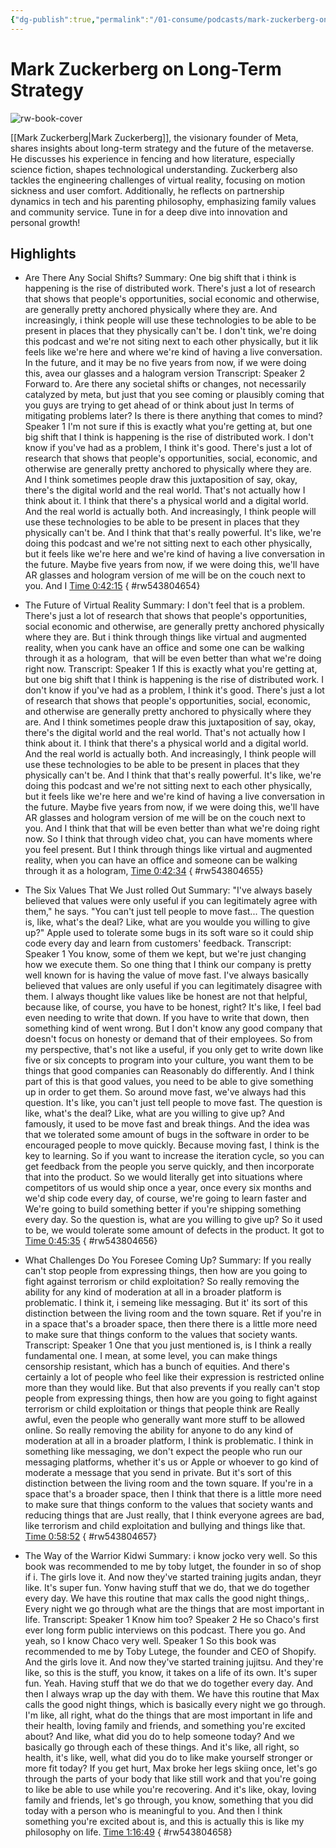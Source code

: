 ```yaml
---
{"dg-publish":true,"permalink":"/01-consume/podcasts/mark-zuckerberg-on-long-term-strategy/","title":"Mark Zuckerberg on Long-Term Strategy"}
---
```


# Mark Zuckerberg on Long-Term Strategy

![rw-book-cover](https://images.weserv.nl/?url=https%3A%2F%2Fcontent.production.cdn.art19.com%2Fimages%2F69%2F10%2F10%2Ffb%2F691010fb-625e-4abe-993c-a57228b28dbe%2F91cb53ae0d5dbb379b9dffecf0a772593891d0d09bbe6d90ee746edbdb79e3ec75584f2ceb8260e9f675a90c05419b9b99842a76905b686f0f51c1a9d3e227ab.jpeg&w=300&h=300)

[[Mark Zuckerberg\|Mark Zuckerberg]], the visionary founder of Meta, shares insights about long-term strategy and the future of the metaverse. He discusses his experience in fencing and how literature, especially science fiction, shapes technological understanding. Zuckerberg also tackles the engineering challenges of virtual reality, focusing on motion sickness and user comfort. Additionally, he reflects on partnership dynamics in tech and his parenting philosophy, emphasizing family values and community service. Tune in for a deep dive into innovation and personal growth!

## Highlights
- Are There Any Social Shifts?
  Summary:
  One big shift that i think is happening is the rise of distributed work. There's just a lot of research that shows that people's opportunities, social economic and otherwise, are generally pretty anchored physically where they are. And increasingly, i think people will use these technologies to be able to be present in places that they physically can't be. I don't tink, we're doing this podcast and we're not siting next to each other physically, but it lik feels like we're here and where we're kind of having a live conversation. In the future, and it may be no five years from now, if we were doing this, avea our glasses and a halogram version
  Transcript:
  Speaker 2
  Forward to. Are there any societal shifts or changes, not necessarily catalyzed by meta, but just that you see coming or plausibly coming that you guys are trying to get ahead of or think about just In terms of mitigating problems later? Is there is there anything that comes to mind?
  Speaker 1
  I'm not sure if this is exactly what you're getting at, but one big shift that I think is happening is the rise of distributed work. I don't know if you've had as a problem, I think it's good. There's just a lot of research that shows that people's opportunities, social, economic, and otherwise are generally pretty anchored to physically where they are. And I think sometimes people draw this juxtaposition of say, okay, there's the digital world and the real world. That's not actually how I think about it. I think that there's a physical world and a digital world. And the real world is actually both. And increasingly, I think people will use these technologies to be able to be present in places that they physically can't be. And I think that that's really powerful. It's like, we're doing this podcast and we're not sitting next to each other physically, but it feels like we're here and we're kind of having a live conversation in the future. Maybe five years from now, if we were doing this, we'll have AR glasses and hologram version of me will be on the couch next to you. And I [Time 0:42:15](https://readwise.io/open/543804654)
{ #rw543804654}


- The Future of Virtual Reality
  Summary:
  I don't feel that is a problem. There's just a lot of research that shows that people's opportunities, social economic and otherwise, are generally pretty anchored physically where they are. But i think through things like virtual and augmented reality, when you cank have an office and some one can be walking through it as a hologram,  that will be even better than what we're doing right now.
  Transcript:
  Speaker 1
  If this is exactly what you're getting at, but one big shift that I think is happening is the rise of distributed work. I don't know if you've had as a problem, I think it's good. There's just a lot of research that shows that people's opportunities, social, economic, and otherwise are generally pretty anchored to physically where they are. And I think sometimes people draw this juxtaposition of say, okay, there's the digital world and the real world. That's not actually how I think about it. I think that there's a physical world and a digital world. And the real world is actually both. And increasingly, I think people will use these technologies to be able to be present in places that they physically can't be. And I think that that's really powerful. It's like, we're doing this podcast and we're not sitting next to each other physically, but it feels like we're here and we're kind of having a live conversation in the future. Maybe five years from now, if we were doing this, we'll have AR glasses and hologram version of me will be on the couch next to you. And I think that that will be even better than what we're doing right now. So I think that through video chat, you can have moments where you feel present. But I think through things like virtual and augmented reality, when you can have an office and someone can be walking through it as a hologram, [Time 0:42:34](https://readwise.io/open/543804655)
{ #rw543804655}


- The Six Values That We Just rolled Out
  Summary:
  "I've always basely believed that values were only useful if you can legitimately agree with them," he says. "You can't just tell people to move fast... The question is, like, what's the deal? Like, what are you woulde you willing to give up?" Apple used to tolerate some bugs in its soft ware so it could ship code every day and learn from customers' feedback.
  Transcript:
  Speaker 1
  You know, some of them we kept, but we're just changing how we execute them. So one thing that I think our company is pretty well known for is having the value of move fast. I've always basically believed that values are only useful if you can legitimately disagree with them. I always thought like values like be honest are not that helpful, because like, of course, you have to be honest, right? It's like, I feel bad even needing to write that down. If you have to write that down, then something kind of went wrong. But I don't know any good company that doesn't focus on honesty or demand that of their employees. So from my perspective, that's not like a useful, if you only get to write down like five or six concepts to program into your culture, you want them to be things that good companies can Reasonably do differently. And I think part of this is that good values, you need to be able to give something up in order to get them. So around move fast, we've always had this question. It's like, you can't just tell people to move fast. The question is like, what's the deal? Like, what are you willing to give up? And famously, it used to be move fast and break things. And the idea was that we tolerated some amount of bugs in the software in order to be encouraged people to move quickly. Because moving fast, I think is the key to learning. So if you want to increase the iteration cycle, so you can get feedback from the people you serve quickly, and then incorporate that into the product. So we would literally get into situations where competitors of us would ship once a year, once every six months and we'd ship code every day, of course, we're going to learn faster and We're going to build something better if you're shipping something every day. So the question is, what are you willing to give up? So it used to be, we would tolerate some amount of defects in the product. It got to [Time 0:45:35](https://readwise.io/open/543804656)
{ #rw543804656}


- What Challenges Do You Foresee Coming Up?
  Summary:
  If you really can't stop people from expressing things, then how are you going to fight against terrorism or child exploitation? So really removing the ability for any kind of moderation at all in a broader platform is problematic. I think it, i semeing like messaging. But it' its sort of this distinction between the living room and the town square. Ret if you're in in a space that's a broader space, then there there is a little more need to make sure that things conform to the values that society wants.
  Transcript:
  Speaker 1
  One that you just mentioned is, is I think a really fundamental one. I mean, at some level, you can make things censorship resistant, which has a bunch of equities. And there's certainly a lot of people who feel like their expression is restricted online more than they would like. But that also prevents if you really can't stop people from expressing things, then how are you going to fight against terrorism or child exploitation or things that people think are Really awful, even the people who generally want more stuff to be allowed online. So really removing the ability for anyone to do any kind of moderation at all in a broader platform, I think is problematic. I think in something like messaging, we don't expect the people who run our messaging platforms, whether it's us or Apple or whoever to go kind of moderate a message that you send in private. But it's sort of this distinction between the living room and the town square. If you're in a space that's a broader space, then I think that there is a little more need to make sure that things conform to the values that society wants and reducing things that are Just really, that I think everyone agrees are bad, like terrorism and child exploitation and bullying and things like that. [Time 0:58:52](https://readwise.io/open/543804657)
{ #rw543804657}


- The Way of the Warrior Kidwi
  Summary:
  i know jocko very well. So this book was recommended to me by toby lutget, the founder in so of shop if i. The girls love it. And now they've started training jugits andan, theyr like. It's super fun. Yonw having stuff that we do, that we do together every day. We have this routine that max calls the good night things,. Every night we go through what are the things that are most important in life.
  Transcript:
  Speaker 1
  Know him too?
  Speaker 2
  He so Chaco's first ever long form public interviews on this podcast. There you go. And yeah, so I know Chaco very well.
  Speaker 1
  So this book was recommended to me by Toby Lutege, the founder and CEO of Shopify. And the girls love it. And now they've started training jujitsu. And they're like, so this is the stuff, you know, it takes on a life of its own. It's super fun. Yeah. Having stuff that we do that we do together every day. And then I always wrap up the day with them. We have this routine that Max calls the good night things, which is basically every night we go through. I'm like, all right, what do the things that are most important in life and their health, loving family and friends, and something you're excited about? And like, what did you do to help someone today? And we basically go through each of these things. And it's like, all right, so health, it's like, well, what did you do to like make yourself stronger or more fit today? If you get hurt, Max broke her legs skiing once, let's go through the parts of your body that like still work and that you're going to like be able to use while you're recovering. And it's like, okay, loving family and friends, let's go through, you know, something that you did today with a person who is meaningful to you. And then I think something you're excited about is, and this is actually this is like my philosophy on life. [Time 1:16:49](https://readwise.io/open/543804658)
{ #rw543804658}


